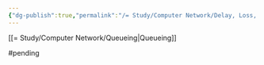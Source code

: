 ```yaml
---
{"dg-publish":true,"permalink":"/= Study/Computer Network/Delay, Loss, Throughput_/","created":"2023-12-19T00:46:50.000+09:00","updated":"2025-01-14T15:33:44.000+09:00"}
---
```




[[= Study/Computer Network/Queueing\|Queueing]]

#pending 